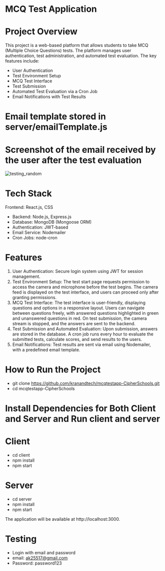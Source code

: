 # MCQ Test Application
# Project Overview
This project is a web-based platform that allows students to take MCQ (Multiple Choice Questions) tests. The platform manages user authentication, test administration, and automated test evaluation. The key features include:

- User Authentication
- Test Environment Setup
- MCQ Test Interface
- Test Submission
- Automated Test Evaluation via a Cron Job
- Email Notifications with Test Results
# Email template stored in server/emailTemplate.js
# Screenshot of the email received by the user after the test evaluation 
![testing_random](https://github.com/user-attachments/assets/9983f057-94db-4120-a32b-e67a4f5bcf0c)

# Tech Stack
Frontend: React.js, CSS
- Backend: Node.js, Express.js
- Database: MongoDB (Mongoose ORM)
- Authentication: JWT-based
- Email Service: Nodemailer
- Cron Jobs: node-cron
# Features
1. User Authentication:
Secure login system using JWT for session management.
2. Test Environment Setup:
The test start page requests permission to access the camera and microphone before the test begins.
The camera feed is displayed on the test interface, and users can proceed only after granting permissions.
3. MCQ Test Interface:
The test interface is user-friendly, displaying questions and options in a responsive layout.
Users can navigate between questions freely, with answered questions highlighted in green and unanswered questions in red.
On test submission, the camera stream is stopped, and the answers are sent to the backend.
4. Test Submission and Automated Evaluation:
Upon submission, answers are stored in the database.
A cron job runs every hour to evaluate the submitted tests, calculate scores, and send results to the users.
5. Email Notifications:
Test results are sent via email using Nodemailer, with a predefined email template.
# How to Run the Project
- git clone https://github.com/kranandtech/mcqtestapp-CipherSchools.git
- cd mcqtestapp-CipherSchools
# Install Dependencies for Both Client and Server and Run client and server
# Client
- cd client
- npm install
- npm start
# Server
- cd server
- npm install
- npm start

The application will be available at http://localhost:3000.
# Testing
- Login with email and password
- email: ak25517@gmail.com
- Password: password123

